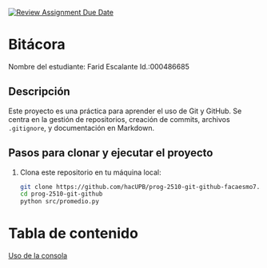 [![Review Assignment Due Date](https://classroom.github.com/assets/deadline-readme-button-22041afd0340ce965d47ae6ef1cefeee28c7c493a6346c4f15d667ab976d596c.svg)](https://classroom.github.com/a/3WK28ho-)
# Bitácora
Nombre del estudiante:  Farid Escalante
Id.:000486685



## Descripción
Este proyecto es una práctica para aprender el uso de Git y GitHub. Se centra en la gestión de repositorios, creación de commits, archivos `.gitignore`, y documentación en Markdown.

## Pasos para clonar y ejecutar el proyecto

1. Clona este repositorio en tu máquina local:
   ```bash
   git clone https://github.com/hacUPB/prog-2510-git-github-facaesmo7.git
   cd prog-2510-git-github
   python src/promedio.py
   ```

# Tabla de contenido
[Uso de la consola](./docs/uso_consola.md)

